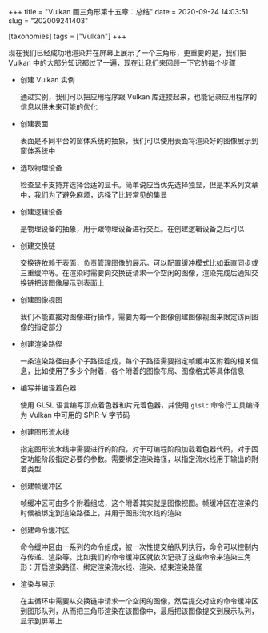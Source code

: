 +++
title = "Vulkan 画三角形第十五章：总结"
date = 2020-09-24 14:03:51
slug = "202009241403"

[taxonomies]
tags = ["Vulkan"]
+++

现在我们已经成功地渲染并在屏幕上展示了一个三角形，更重要的是，我们把 Vulkan 中的大部分知识都过了一遍，现在让我们来回顾一下它的每个步骤

<!-- more -->

- 创建 Vulkan 实例

  通过实例，我们可以把应用程序跟 Vulkan 库连接起来，也能记录应用程序的信息以供未来可能的优化

- 创建表面

  表面是不同平台的窗体系统的抽象，我们可以使用表面将渲染好的图像展示到窗体系统中

- 选取物理设备

  检查显卡支持并选择合适的显卡。简单说应当优先选择独显，但是本系列文章中，我们为了避免麻烦，选择了比较常见的集显

- 创建逻辑设备

  是物理设备的抽象，用于跟物理设备进行交互。在创建逻辑设备之后可以

- 创建交换链

  交换链依赖于表面，负责管理图像的展示。可以配置缓冲模式比如垂直同步或三重缓冲等。在渲染时需要向交换链请求一个空闲的图像，渲染完成后通知交换链把该图像展示到表面上

- 创建图像视图

  我们不能直接对图像进行操作，需要为每一个图像创建图像视图来限定访问图像的指定部分

- 创建渲染路径

  一条渲染路径由多个子路径组成，每个子路径需要指定帧缓冲区附着的相关信息，比如使用了多少个附着，各个附着的图像布局、图像格式等具体信息

- 编写并编译着色器

  使用 GLSL 语言编写顶点着色器和片元着色器，并使用 `glslc` 命令行工具编译为 Vulkan 中可用的 SPIR-V 字节码

- 创建图形流水线

  指定图形流水线中需要进行的阶段，对于可编程阶段加载着色器代码，对于固定功能阶段指定必要的参数。需要绑定渲染路径，以指定流水线用于输出的附着类型

- 创建帧缓冲区

  帧缓冲区可由多个附着组成，这个附着其实就是图像视图。帧缓冲区在渲染的时候被绑定到渲染路径上，并用于图形流水线的渲染

- 创建命令缓冲区

  命令缓冲区由一系列的命令组成，被一次性提交给队列执行，命令可以控制内存传递、渲染等。比如我们的命令缓冲区就依次记录了这些命令来渲染三角形：开启渲染路径、绑定渲染流水线、渲染、结束渲染路径

- 渲染与展示

  在主循环中需要从交换链中请求一个空闲的图像，然后提交对应的命令缓冲区到图形队列，从而把三角形渲染在该图像中，最后把该图像提交到展示队列，显示到屏幕上
